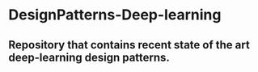# DesignPatterns-Deep-learning

## Repository that contains recent state of the art deep-learning design patterns.

